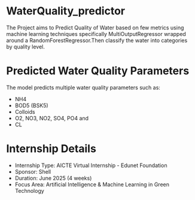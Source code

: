 # WaterQuality_predictor
The Project aims to Predict Quality of Water based on few metrics using machine learning techniques specifically MultiOutputRegressor wrapped around a RandomForestRegressor.Then classify the water into categories by quality level.

# Predicted Water Quality Parameters
The model predicts multiple water quality parameters such as:

* NH4
* BOD5 (BSK5)
* Colloids
* O2, NO3, NO2, SO4, PO4 and
* CL

# Internship Details
* Internship Type: AICTE Virtual Internship - Edunet Foundation
* Sponsor: Shell
* Duration: June 2025 (4 weeks)
* Focus Area: Artificial Intelligence & Machine Learning in Green Technology

